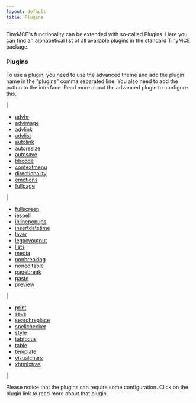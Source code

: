 ```yaml
---
layout: default
title: Plugins
---
```


TinyMCE's functionality can be extended with so-called Plugins. Here you can find an alphabetical list of all available plugins in the standard TinyMCE package.

### Plugins

To use a plugin, you need to use the advanced theme and add the plugin name in the "plugins" comma separated line. You also need to add the button to the interface. Read more about the advanced plugin to configure this.

| 

*   [advhr](../plugins/Plugin3x@advhr)
*   [advimage](../plugins/Plugin3x@advimage)
*   [advlink](../plugins/Plugin3x@advlink)
*   [advlist](../plugins/Plugin3x@advlist)
*   [autolink](../plugins/Plugin3x@autolink)
*   [autoresize](../plugins/Plugin3x@autoresize)
*   [autosave](../plugins/Plugin3x@autosave)
*   [bbcode](../plugins/Plugin3x@bbcode)
*   [contextmenu](../plugins/Plugin3x@contextmenu)
*   [directionality](../plugins/Plugin3x@directionality)
*   [emotions](../plugins/Plugin3x@emotions)
*   [fullpage](../plugins/Plugin3x@fullpage)

 | 

*   [fullscreen](../plugins/Plugin3x@fullscreen)
*   [iespell](../plugins/Plugin3x@iespell)
*   [inlinepopups](../plugins/Plugin3x@inlinepopups)
*   [insertdatetime](../plugins/Plugin3x@insertdatetime)
*   [layer](../plugins/Plugin3x@layer)
*   [legacyoutput](../plugins/Plugin3x@legacyoutput)
*   [lists](../plugins/Plugin3x@lists)
*   [media](../plugins/Plugin3x@media)
*   [nonbreaking](../plugins/Plugin3x@nonbreaking)
*   [noneditable](../plugins/Plugin3x@noneditable)
*   [pagebreak](../plugins/Plugin3x@pagebreak)
*   [paste](../plugins/Plugin3x@paste)
*   [preview](../plugins/Plugin3x@preview)

 | 

*   [print](../plugins/Plugin3x@print)
*   [save](../plugins/Plugin3x@save)
*   [searchreplace](../plugins/Plugin3x@searchreplace)
*   [spellchecker](../plugins/Plugin3x@spellchecker)
*   [style](../plugins/Plugin3x@style)
*   [tabfocus](../plugins/Plugin3x@tabfocus)
*   [table](../plugins/Plugin3x@table)
*   [template](../plugins/Plugin3x@template)
*   [visualchars](../plugins/Plugin3x@visualchars)
*   [xhtmlxtras](../plugins/Plugin3x@xhtmlxtras)

 |

Please notice that the plugins can require some configuration. Click on the plugin link to read more about that plugin.